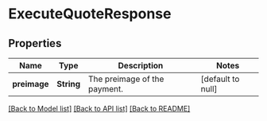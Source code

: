 # ExecuteQuoteResponse
## Properties

| Name | Type | Description | Notes |
|------------ | ------------- | ------------- | -------------|
| **preimage** | **String** | The preimage of the payment. | [default to null] |

[[Back to Model list]](../README.md#documentation-for-models) [[Back to API list]](../README.md#documentation-for-api-endpoints) [[Back to README]](../README.md)

